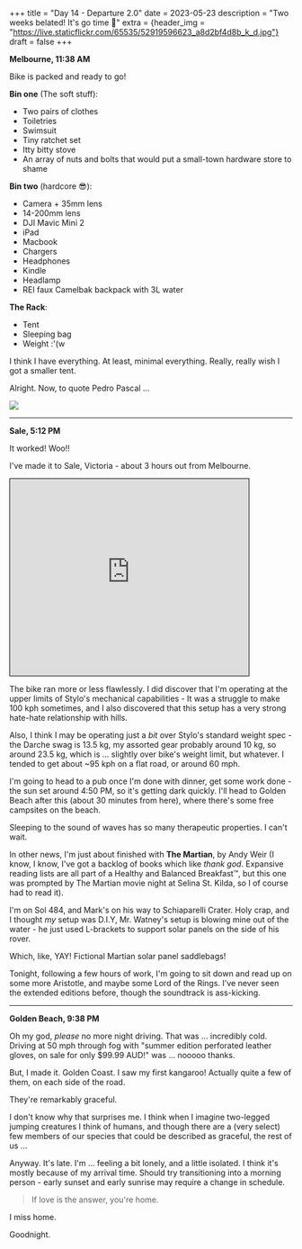 +++
title = "Day 14 - Departure 2.0"
date = 2023-05-23
description = "Two weeks belated! It's go time 🚀"
extra = {header_img = "https://live.staticflickr.com/65535/52919596623_a8d2bf4d8b_k_d.jpg"}
draft = false
+++

**Melbourne, 11:38 AM**

Bike is packed and ready to go! 

**Bin one** (The soft stuff): 
* Two pairs of clothes
* Toiletries
* Swimsuit
* Tiny ratchet set 
* Itty bitty stove
* An array of nuts and bolts that would put a small-town hardware store to shame

**Bin two** (hardcore 😎): 
* Camera + 35mm lens
* 14-200mm lens
* DJI Mavic Mini 2
* iPad
* Macbook
* Chargers
* Headphones
* Kindle
* Headlamp
* REI faux Camelbak backpack with 3L water

**The Rack**: 
* Tent
* Sleeping bag
* Weight :'(w

I think I have everything. At least, minimal everything. Really, really wish I got a smaller tent. 

<div class="gallery">
    <a href="https://live.staticflickr.com/65535/52919299744_b3078ca4b8_k_d.jpg" data-ngthumb="https://live.staticflickr.com/65535/52919299744_5ef38bb286_c_d.jpg"></a>
</div>

Alright. Now, to quote Pedro Pascal ...

<img src="https://live.staticflickr.com/65535/52919554175_ee7dd0d673_o.gif" style="margin: 0 auto; display: block; margin-top: 0.5em; margin-bottom: 0.5em;" /> 

---

**Sale, 5:12 PM**

It worked! Woo!!

I've made it to Sale, Victoria - about 3 hours out from Melbourne. 

<iframe width="425" height="350" frameborder="0" scrolling="no" marginheight="0" marginwidth="0" src="https://www.openstreetmap.org/export/embed.html?bbox=146.8357086181641%2C-38.27214946801411%2C147.3026275634766%2C-37.93282521519654&amp;layer=mapnik&amp;marker=-38.10268432504872%2C147.0691680908203" style="border: 1px solid black"></iframe>

The bike ran more or less flawlessly. I did discover that I'm operating at the upper limits of Stylo's mechanical capabilities - It was a struggle to make 100 kph sometimes, and I also discovered that this setup has a very strong hate-hate relationship with hills. 

Also, I think I may be operating just a *bit* over Stylo's standard weight spec - the Darche swag is 13.5 kg, my assorted gear probably around 10 kg, so around 23.5 kg, which is ... slightly over bike's weight limit, but whatever. I tended to get about ~95 kph on a flat road, or around 60 mph. 

I'm going to head to a pub once I'm done with dinner, get some work done - the sun set around 4:50 PM, so it's getting dark quickly. I'll head to Golden Beach after this (about 30 minutes from here), where there's some free campsites on the beach. 

Sleeping to the sound of waves has so many therapeutic properties. I can't wait. 

<div class="gallery">
    <a href="https://live.staticflickr.com/65535/52919294654_7bc828c2cd_k_d.jpg" data-ngthumb="https://live.staticflickr.com/65535/52919294654_357f528673_c_d.jpg"></a>
    <a href="https://live.staticflickr.com/65535/52919135946_7f95411cd6_k_d.jpg" data-ngthumb="https://live.staticflickr.com/65535/52919135946_f774e7da0c_c_d.jpg"></a>
    <a href="https://live.staticflickr.com/65535/52919294634_4d7ba198b4_k_d.jpg" data-ngthumb="https://live.staticflickr.com/65535/52919294634_177e0750dc_c_d.jpg"></a>
</div>

In other news, I'm just about finished with **The Martian**, by Andy Weir (I know, I know, I've got a backlog of books which like *thank god*. Expansive reading lists are all part of a Healthy and Balanced Breakfast™, but this one was prompted by The Martian movie night at Selina St. Kilda, so I of course had to read it). 

I'm on Sol 484, and Mark's on his way to Schiaparelli Crater. Holy crap, and I thought *my* setup was D.I.Y, Mr. Watney's setup is blowing mine out of the water - he just used L-brackets to support solar panels on the side of his rover.

Which, like, YAY! Fictional Martian solar panel saddlebags!

Tonight, following a few hours of work, I'm going to sit down and read up on some more Aristotle, and maybe some Lord of the Rings. I've never seen the extended editions before, though the soundtrack is ass-kicking. 

---

**Golden Beach, 9:38 PM**

Oh my god, *please* no more night driving. That was ... incredibly cold. Driving at 50 mph through fog with "summer edition perforated leather gloves, on sale for only $99.99 AUD!" was ... nooooo thanks. 

But, I made it. Golden Coast. I saw my first kangaroo! Actually quite a few of them, on each side of the road. 

They're remarkably graceful.

I don't know why that surprises me. I think when I imagine two-legged jumping creatures I think of humans, and though there are a (very select) few members of our species that could be described as graceful, the rest of us ... 

Anyway. It's late. I'm ... feeling a bit lonely, and a little isolated. I think it's mostly because of my arrival time. Should try transitioning into a morning person - early sunset and early sunrise may require a change in schedule. 

> If love is the answer, you're home. 

I miss home.

Goodnight.